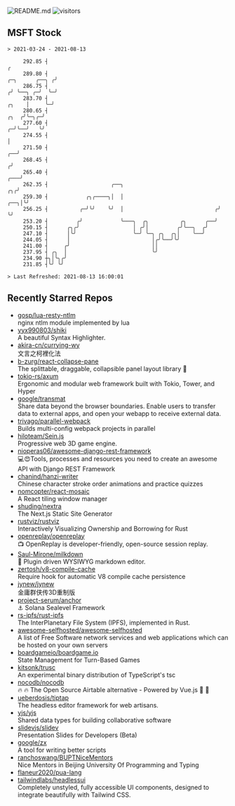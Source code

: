 ![README.md](https://github.com/Gerhut/Gerhut/workflows/README.md/badge.svg)
![visitors](https://visitors.vercel.app/Gerhut/Gerhut?token=8cf69d1f6813d272ef062726b6070c9be4ff72038cfe5a7ded7384a8da65d866)

## MSFT Stock

```
> 2021-03-24 - 2021-08-13

     292.85 ┤                                                                                                  ╭ 
     289.80 ┤                                                                                   ╭─╮      ╭──╮ ╭╯ 
     286.75 ┤                                                                                  ╭╯ ╰──╮ ╭─╯  ╰─╯  
     283.70 ┤                                                                            ╭╮    │     ╰─╯         
     280.65 ┤                                                                       ╭╮  ╭╯╰─╮╭─╯                 
     277.60 ┤                                                                     ╭─╯╰──╯   ╰╯                   
     274.55 ┤                                                                     │                              
     271.50 ┤                                                                  ╭──╯                              
     268.45 ┤                                                                 ╭╯                                 
     265.40 ┤                                                             ╭───╯                                  
     262.35 ┤                    ╭──╮                                  ╭╮╭╯                                      
     259.30 ┤            ╭╮╭────╮│  │                              ╭──╮│╰╯                                       
     256.25 ┤          ╭─╯╰╯    ╰╯  │                             ╭╯  ╰╯                                         
     253.20 ┤         ╭╯            ╰───╮  ╭╮          ╭╮      ╭──╯                                              
     250.15 ┤      ╭╮╭╯                 │ ╭╯│         ╭╯╰──╮  ╭╯                                                 
     247.10 ┤      │╰╯                  ╰─╯ ╰─╮ ╭╮  ╭╮│    ╰──╯                                                  
     244.05 ┤      │                          │╭╯╰──╯╰╯                                                          
     241.00 ┤     ╭╯                          ││                                                                 
     237.95 ┤ ╭╮  │                           ╰╯                                                                 
     234.90 ┼╮│╰╮╭╯                                                                                              
     231.85 ┤╰╯ ╰╯                                                                                               

> Last Refreshed: 2021-08-13 16:00:01
```

## Recently Starred Repos

- [gosp/lua-resty-ntlm](https://github.com/gosp/lua-resty-ntlm)  
  nginx ntlm module implemented by lua
- [yyx990803/shiki](https://github.com/yyx990803/shiki)  
  A beautiful Syntax Highlighter.
- [akira-cn/currying-wy](https://github.com/akira-cn/currying-wy)  
  文言之柯裡化法
- [b-zurg/react-collapse-pane](https://github.com/b-zurg/react-collapse-pane)  
  The splittable, draggable, collapsible panel layout library 🎉
- [tokio-rs/axum](https://github.com/tokio-rs/axum)  
  Ergonomic and modular web framework built with Tokio, Tower, and Hyper
- [google/transmat](https://github.com/google/transmat)  
  Share data beyond the browser boundaries. Enable users to transfer data to external apps, and open your webapp to receive external data.
- [trivago/parallel-webpack](https://github.com/trivago/parallel-webpack)  
  Builds multi-config webpack projects in parallel
- [hiloteam/Sein.js](https://github.com/hiloteam/Sein.js)  
  Progressive web 3D game engine.
- [nioperas06/awesome-django-rest-framework](https://github.com/nioperas06/awesome-django-rest-framework)  
   💻😍Tools, processes and resources you need to create an awesome API with Django REST Framework
- [chanind/hanzi-writer](https://github.com/chanind/hanzi-writer)  
  Chinese character stroke order animations and practice quizzes
- [nomcopter/react-mosaic](https://github.com/nomcopter/react-mosaic)  
  A React tiling window manager
- [shuding/nextra](https://github.com/shuding/nextra)  
  The Next.js Static Site Generator
- [rustviz/rustviz](https://github.com/rustviz/rustviz)  
  Interactively Visualizing Ownership and Borrowing for Rust
- [openreplay/openreplay](https://github.com/openreplay/openreplay)  
  :tv: OpenReplay is developer-friendly, open-source session replay.
- [Saul-Mirone/milkdown](https://github.com/Saul-Mirone/milkdown)  
  🍼 Plugin driven WYSIWYG  markdown editor.
- [zertosh/v8-compile-cache](https://github.com/zertosh/v8-compile-cache)  
  Require hook for automatic V8 compile cache persistence
- [jynew/jynew](https://github.com/jynew/jynew)  
  金庸群侠传3D重制版
- [project-serum/anchor](https://github.com/project-serum/anchor)  
  ⚓ Solana Sealevel Framework
- [rs-ipfs/rust-ipfs](https://github.com/rs-ipfs/rust-ipfs)  
  The InterPlanetary File System (IPFS), implemented in Rust.
- [awesome-selfhosted/awesome-selfhosted](https://github.com/awesome-selfhosted/awesome-selfhosted)  
  A list of Free Software network services and web applications which can be hosted on your own servers
- [boardgameio/boardgame.io](https://github.com/boardgameio/boardgame.io)  
  State Management for Turn-Based Games
- [kitsonk/trusc](https://github.com/kitsonk/trusc)  
  An experimental binary distribution of TypeScript's tsc
- [nocodb/nocodb](https://github.com/nocodb/nocodb)  
  🔥 🔥  The Open Source Airtable alternative  - Powered by Vue.js 🚀 🚀  
- [ueberdosis/tiptap](https://github.com/ueberdosis/tiptap)  
  The headless editor framework for web artisans.
- [yjs/yjs](https://github.com/yjs/yjs)  
  Shared data types for building collaborative software
- [slidevjs/slidev](https://github.com/slidevjs/slidev)  
  Presentation Slides for Developers (Beta)
- [google/zx](https://github.com/google/zx)  
  A tool for writing better scripts
- [ranchoswang/BUPTNiceMentors](https://github.com/ranchoswang/BUPTNiceMentors)  
  Nice Mentors in Beijing University Of Programming and Typing 
- [flaneur2020/pua-lang](https://github.com/flaneur2020/pua-lang)  
- [tailwindlabs/headlessui](https://github.com/tailwindlabs/headlessui)  
  Completely unstyled, fully accessible UI components, designed to integrate beautifully with Tailwind CSS.
